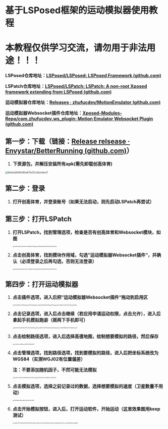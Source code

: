 # 基于LSPosed框架的运动模拟器使用教程

# 本教程仅供学习交流，请勿用于非法用途！！！

**LSPosed仓库地址：[LSPosed/LSPosed: LSPosed Framework (github.com)](https://github.com/LSPosed/LSPosed)**

**LSPatch仓库地址：[LSPosed/LSPatch: LSPatch: A non-root Xposed framework extending from LSPosed (github.com)](https://github.com/LSPosed/LSPatch)**

**运动模拟器仓库地址：[Releases · zhufucdev/MotionEmulator (github.com)](https://github.com/zhufucdev/MotionEmulator)**

**运动模拟器Websocket插件仓库地址：[Xposed-Modules-Repo/com.zhufucdev.ws_plugin: Motion Emulator Websocket Plugin (github.com)](https://github.com/Xposed-Modules-Repo/com.zhufucdev.ws_plugin/tree/main)**

## 第一步：下载（链接：[Release relsease · Envystar/BetterRunning (github.com)](https://github.com/Envystar/BetterRunning/releases/tag/release)）

1. **下资源包，并解压安装所有apk(需先卸载创高体育)**

<img src="C:\Users\慕尘\Documents\Tencent Files\3331400783\nt_qq\nt_data\Pic\2023-11\Ori\6fd3a1d9492560e875e121c4b2e1be47.jpg" alt="6fd3a1d9492560e875e121c4b2e1be47" style="zoom:50%;" />

## 第二步：登录

1. **打开创高体育，并登录账号（如果无法启动，则先启动LSPatch再尝试）**

## 第三步：打开LSPatch

1. **打开LSPatch，找到管理选项，检查是否有创高体育和Websocket模块，如图**

   <img src="C:\Users\慕尘\Documents\Tencent Files\3331400783\nt_qq\nt_data\Pic\2023-11\Ori\8e30505a92c0a7e200ac83664a900d78.jpg" alt="8e30505a92c0a7e200ac83664a900d78" style="zoom: 25%;" /><img src="C:\Users\慕尘\Documents\Tencent Files\3331400783\nt_qq\nt_data\Pic\2023-11\Ori\c8cf65ba093962417fef7930d0ae67a5.jpg" alt="c8cf65ba093962417fef7930d0ae67a5" style="zoom:25%;" />

2. **点击创高体育，找到模块作用域，勾选”运动模拟器Websocket插件“，并确认（必须登录之后再勾选，否则无法登录）**

   <img src="C:\Users\慕尘\Documents\Tencent Files\3331400783\nt_qq\nt_data\Pic\2023-11\Ori\0aea4ab1b5eb08a0c614ccdb63a9bc9c.jpg" alt="0aea4ab1b5eb08a0c614ccdb63a9bc9c" style="zoom:25%;" /><img src="C:\Users\慕尘\Documents\Tencent Files\3331400783\nt_qq\nt_data\Pic\2023-11\Ori\2d099a0ee59af76445ed1a84f7dc34c9.jpg" alt="2d099a0ee59af76445ed1a84f7dc34c9" style="zoom:25%;" />

## 第四步：打开运动模拟器

1. **点击插件选项，进入后把”运动模拟器Websocket插件“拖动到启用区**

   <img src="C:\Users\慕尘\Documents\Tencent Files\3331400783\nt_qq\nt_data\Pic\2023-11\Ori\fc57daa851ec7f5152bbdcda72847f3a.jpg" alt="fc57daa851ec7f5152bbdcda72847f3a" style="zoom:25%;" /><img src="C:\Users\慕尘\Documents\Tencent Files\3331400783\nt_qq\nt_data\Pic\2023-11\Ori\8cbe0a6c36c898322df316eab8719eae.jpg" alt="8cbe0a6c36c898322df316eab8719eae" style="zoom:25%;" /><img src="C:\Users\慕尘\Documents\Tencent Files\3331400783\nt_qq\nt_data\Pic\2023-11\Ori\a3bcf409b22c08b171a91de6ea5148da.jpg" alt="a3bcf409b22c08b171a91de6ea5148da" style="zoom:25%;" />

2. **点击记录选项，进入后点击继续（若应用申请运动权限，点击允许），进入后拿起手机模拟跑姿（摇两下手机即可）**

   <img src="C:\Users\慕尘\Documents\Tencent Files\3331400783\nt_qq\nt_data\Pic\2023-11\Ori\0dbf20544a914163c09751323729a811.jpg" alt="0dbf20544a914163c09751323729a811" style="zoom:25%;" /><img src="C:\Users\慕尘\Documents\Tencent Files\3331400783\nt_qq\nt_data\Pic\2023-11\Ori\a7a5aae18670c532739d5db7abe84e2f.jpg" alt="a7a5aae18670c532739d5db7abe84e2f" style="zoom:25%;" /><img src="C:\Users\慕尘\Documents\Tencent Files\3331400783\nt_qq\nt_data\Pic\2023-11\Ori\c4dcfe746748681d42b77fdbb1bdea50.jpg" alt="c4dcfe746748681d42b77fdbb1bdea50" style="zoom:25%;" />

3. **点击绘制路径选项，进入后选择高德地图，绘制想要模拟的路径，然后保存**

   <img src="C:\Users\慕尘\Documents\Tencent Files\3331400783\nt_qq\nt_data\Pic\2023-11\Ori\2c53ae10cc969becf4508f725de9597d.jpg" alt="2c53ae10cc969becf4508f725de9597d" style="zoom:25%;" />

4. **点击管理选项，找到路径选项，找到要模拟的路径，进入后把坐标系统改为WGS84（实测WGJ02有位置偏差）**

   **注：不要添加随机因子，不然可能无法模拟**

   <img src="C:\Users\慕尘\Documents\Tencent Files\3331400783\nt_qq\nt_data\Pic\2023-11\Ori\2e9bfb5c495db33328a094b7b7c607be.jpg" alt="2e9bfb5c495db33328a094b7b7c607be" style="zoom:25%;" /><img src="C:\Users\慕尘\Documents\Tencent Files\3331400783\nt_qq\nt_data\Pic\2023-11\Ori\b7e42156e907cf7a28661c0f5a862787.jpg" alt="b7e42156e907cf7a28661c0f5a862787" style="zoom:25%;" />

5. **点击模拟选项，选择之前记录过的数据，选择想要模拟的速度（卫星数量不用动）**

   <img src="C:\Users\慕尘\Documents\Tencent Files\3331400783\nt_qq\nt_data\Pic\2023-11\Ori\30bf8bbcb38fed9e790b23c12e4f198e.jpg" alt="30bf8bbcb38fed9e790b23c12e4f198e" style="zoom:25%;" />

6. **点击开始模拟按钮，进入后，打开运动软件，开始运动（这里效果图用keep测试）**

   <img src="C:\Users\慕尘\Documents\Tencent Files\3331400783\nt_qq\nt_data\Pic\2023-11\Ori\c369b057746164575189fe023116733d.jpg" alt="c369b057746164575189fe023116733d" style="zoom:25%;" /><img src="C:\Users\慕尘\Documents\Tencent Files\3331400783\nt_qq\nt_data\Pic\2023-11\Ori\e74876ec38c80734d6ff0e5e26fe7c3e.jpg" alt="e74876ec38c80734d6ff0e5e26fe7c3e" style="zoom:25%;" /><img src="C:\Users\慕尘\Documents\Tencent Files\3331400783\nt_qq\nt_data\Pic\2023-11\Ori\89d342b7529ceca9b586958acd8fd8a2.jpg" alt="89d342b7529ceca9b586958acd8fd8a2" style="zoom:25%;" />